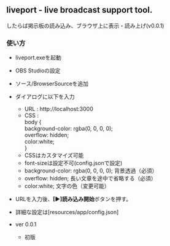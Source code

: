 ## liveport  - live broadcast support tool.
したらば掲示板の読み込み、ブラウザ上に表示・読み上げ(v0.0.1)
### 使い方
* liveport.exeを起動
* OBS Studioの設定
* ソース/BrowserSourceを追加
* ダイアログに以下を入力
  * URL : http://localhost:3000
  * CSS :  
  body {  
    background-color: rgba(0, 0, 0, 0);  
    overflow: hidden;  
    color:white;  
    }
  * CSSはカスタマイズ可能
  * font-sizeは設定不可(config.jsonで設定)
  * background-color: rgba(0, 0, 0, 0); 背景透過（必須）
  * overflow: hidden; 長い文章を途中で省略する（必須）
  * color:white; 文字の色（変更可能）
* URLを入力後、**[▶]読み込み開始**ボタンを押す。
* 詳細な設定は[resources/app/config.json]



* ver 0.0.1
  * 初版
